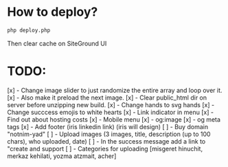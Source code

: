 # How to deploy?

```bash
php deploy.php
```

Then clear cache on SiteGround UI

# TODO:

[x] - Change image slider to just randomize the entire array and loop over it.
[x] - Also make it preload the next image.
[x] - Clear public_html dir on server before unzipping new build.
[x] - Change hands to svg hands
[x] - Change succcess emojis to white hearts
[x] - Link indicator in menu
[x] - Find out about hosting costs
[x] - Mobile menu
[x] - og:image
[x] - og meta tags
[x] - Add footer (iris linkedin link) (iris will design)
[ ] - Buy domain "notnim-yad"
[ ] - Upload images (3 images, title, description (up to 100 chars), who uploaded, date)
[ ] - In the success message add a link to "create and support
[ ] - Categories for uploading [misgeret hinuchit, merkaz kehilati, yozma atzmait, acher]
